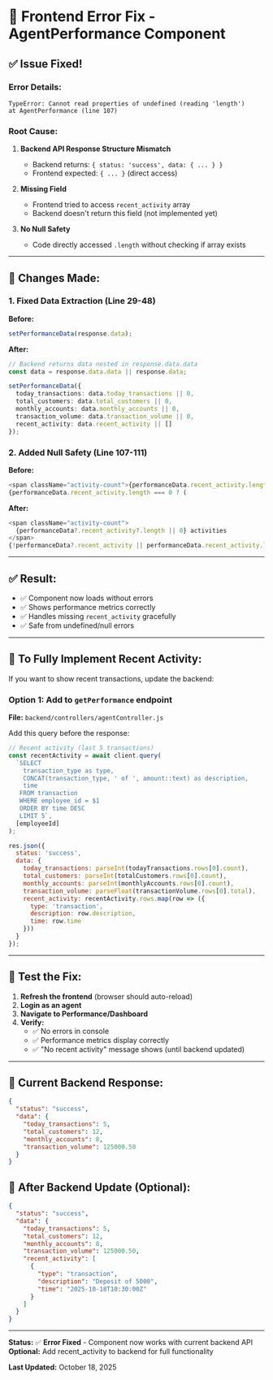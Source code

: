 # 🐛 Frontend Error Fix - AgentPerformance Component

## ✅ **Issue Fixed!**

### Error Details:
```
TypeError: Cannot read properties of undefined (reading 'length')
at AgentPerformance (line 107)
```

### Root Cause:
1. **Backend API Response Structure Mismatch**
   - Backend returns: `{ status: 'success', data: { ... } }`
   - Frontend expected: `{ ... }` (direct access)
   
2. **Missing Field**
   - Frontend tried to access `recent_activity` array
   - Backend doesn't return this field (not implemented yet)

3. **No Null Safety**
   - Code directly accessed `.length` without checking if array exists

---

## 🔧 Changes Made:

### 1. Fixed Data Extraction (Line 29-48)
**Before:**
```typescript
setPerformanceData(response.data);
```

**After:**
```typescript
// Backend returns data nested in response.data.data
const data = response.data.data || response.data;

setPerformanceData({
  today_transactions: data.today_transactions || 0,
  total_customers: data.total_customers || 0,
  monthly_accounts: data.monthly_accounts || 0,
  transaction_volume: data.transaction_volume || 0,
  recent_activity: data.recent_activity || []
});
```

### 2. Added Null Safety (Line 107-111)
**Before:**
```typescript
<span className="activity-count">{performanceData.recent_activity.length} activities</span>
{performanceData.recent_activity.length === 0 ? (
```

**After:**
```typescript
<span className="activity-count">
  {performanceData?.recent_activity?.length || 0} activities
</span>
{!performanceData?.recent_activity || performanceData.recent_activity.length === 0 ? (
```

---

## ✅ Result:
- ✅ Component now loads without errors
- ✅ Shows performance metrics correctly
- ✅ Handles missing `recent_activity` gracefully
- ✅ Safe from undefined/null errors

---

## 🔄 To Fully Implement Recent Activity:

If you want to show recent transactions, update the backend:

### Option 1: Add to `getPerformance` endpoint

**File:** `backend/controllers/agentController.js`

Add this query before the response:

```javascript
// Recent activity (last 5 transactions)
const recentActivity = await client.query(
  `SELECT 
    transaction_type as type,
    CONCAT(transaction_type, ' of ', amount::text) as description,
    time
   FROM transaction 
   WHERE employee_id = $1 
   ORDER BY time DESC 
   LIMIT 5`,
  [employeeId]
);

res.json({
  status: 'success',
  data: {
    today_transactions: parseInt(todayTransactions.rows[0].count),
    total_customers: parseInt(totalCustomers.rows[0].count),
    monthly_accounts: parseInt(monthlyAccounts.rows[0].count),
    transaction_volume: parseFloat(transactionVolume.rows[0].total),
    recent_activity: recentActivity.rows.map(row => ({
      type: 'transaction',
      description: row.description,
      time: row.time
    }))
  }
});
```

---

## 🧪 Test the Fix:

1. **Refresh the frontend** (browser should auto-reload)
2. **Login as an agent**
3. **Navigate to Performance/Dashboard**
4. **Verify:**
   - ✅ No errors in console
   - ✅ Performance metrics display correctly
   - ✅ "No recent activity" message shows (until backend updated)

---

## 📝 Current Backend Response:

```json
{
  "status": "success",
  "data": {
    "today_transactions": 5,
    "total_customers": 12,
    "monthly_accounts": 8,
    "transaction_volume": 125000.50
  }
}
```

## 🎯 After Backend Update (Optional):

```json
{
  "status": "success",
  "data": {
    "today_transactions": 5,
    "total_customers": 12,
    "monthly_accounts": 8,
    "transaction_volume": 125000.50,
    "recent_activity": [
      {
        "type": "transaction",
        "description": "Deposit of 5000",
        "time": "2025-10-18T10:30:00Z"
      }
    ]
  }
}
```

---

**Status:** ✅ **Error Fixed** - Component now works with current backend API
**Optional:** Add recent_activity to backend for full functionality

**Last Updated:** October 18, 2025
